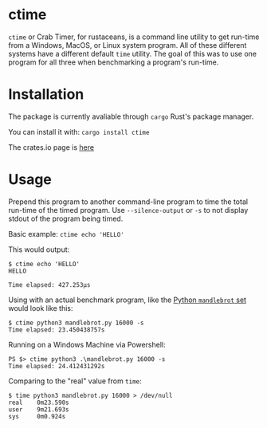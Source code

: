# ctime
`ctime` or Crab Timer, for rustaceans, is a command line utility to get run-time from a Windows, MacOS, or Linux system program. All of these different systems have a different default `time` utility. The goal of this was to use one program for all three when benchmarking a program's run-time.

# Installation
The package is currently avaliable through `cargo` Rust's package manager.

You can install it with: `cargo install ctime`

The crates.io page is [here](https://crates.io/crates/ctime)

# Usage
Prepend this program to another command-line program to time the total run-time of the timed program. Use `--silence-output` or `-s` to not display stdout of the program being timed.

Basic example:
`ctime echo 'HELLO'`

This would output:
```
$ ctime echo 'HELLO'
HELLO

Time elapsed: 427.253µs
```

Using with an actual benchmark program, like the [Python `mandlebrot` set](https://benchmarksgame-team.pages.debian.net/benchmarksgame/program/mandelbrot-python3-7.html) would look like this:
```
$ ctime python3 mandlebrot.py 16000 -s
Time elapsed: 23.450438757s
```

Running on a Windows Machine via Powershell:
```
PS $> ctime python3 .\mandlebrot.py 16000 -s
Time elapsed: 24.412431292s
```

Comparing to the "real" value from `time`:
```
$ time python3 mandlebrot.py 16000 > /dev/null
real    0m23.590s
user    9m21.693s
sys     0m0.924s
```
